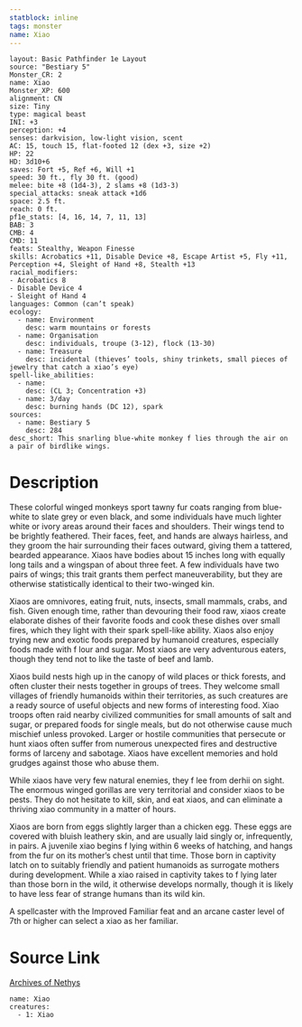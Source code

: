 ```yaml
---
statblock: inline
tags: monster
name: Xiao
---
```

```statblock
layout: Basic Pathfinder 1e Layout
source: "Bestiary 5"
Monster_CR: 2
name: Xiao
Monster_XP: 600
alignment: CN
size: Tiny
type: magical beast
INI: +3
perception: +4
senses: darkvision, low-light vision, scent
AC: 15, touch 15, flat-footed 12 (dex +3, size +2)
HP: 22
HD: 3d10+6
saves: Fort +5, Ref +6, Will +1
speed: 30 ft., fly 30 ft. (good)
melee: bite +8 (1d4-3), 2 slams +8 (1d3-3)
special_attacks: sneak attack +1d6
space: 2.5 ft.
reach: 0 ft.
pf1e_stats: [4, 16, 14, 7, 11, 13]
BAB: 3
CMB: 4
CMD: 11
feats: Stealthy, Weapon Finesse
skills: Acrobatics +11, Disable Device +8, Escape Artist +5, Fly +11, Perception +4, Sleight of Hand +8, Stealth +13
racial_modifiers:
- Acrobatics 8
- Disable Device 4
- Sleight of Hand 4
languages: Common (can’t speak)
ecology:
  - name: Environment
    desc: warm mountains or forests
  - name: Organisation
    desc: individuals, troupe (3-12), flock (13-30)
  - name: Treasure
    desc: incidental (thieves’ tools, shiny trinkets, small pieces of jewelry that catch a xiao’s eye)
spell-like_abilities:
  - name:
    desc: (CL 3; Concentration +3)
  - name: 3/day
    desc: burning hands (DC 12), spark
sources:
  - name: Bestiary 5
    desc: 284
desc_short: This snarling blue-white monkey f lies through the air on a pair of birdlike wings.
```
# Description
These colorful winged monkeys sport tawny fur coats ranging from blue-white to slate grey or even black, and some individuals have much lighter white or ivory areas around their faces and shoulders. Their wings tend to be brightly feathered. Their faces, feet, and hands are always hairless, and they groom the hair surrounding their faces outward, giving them a tattered, bearded appearance. Xiaos have bodies about 15 inches long with equally long tails and a wingspan of about three feet. A few individuals have two pairs of wings; this trait grants them perfect maneuverability, but they are otherwise statistically identical to their two-winged kin.

 Xiaos are omnivores, eating fruit, nuts, insects, small mammals, crabs, and fish. Given enough time, rather than devouring their food raw, xiaos create elaborate dishes of their favorite foods and cook these dishes over small fires, which they light with their spark spell-like ability. Xiaos also enjoy trying new and exotic foods prepared by humanoid creatures, especially foods made with f lour and sugar. Most xiaos are very adventurous eaters, though they tend not to like the taste of beef and lamb.

 Xiaos build nests high up in the canopy of wild places or thick forests, and often cluster their nests together in groups of trees. They welcome small villages of friendly humanoids within their territories, as such creatures are a ready source of useful objects and new forms of interesting food. Xiao troops often raid nearby civilized communities for small amounts of salt and sugar, or prepared foods for single meals, but do not otherwise cause much mischief unless provoked. Larger or hostile communities that persecute or hunt xiaos often suffer from numerous unexpected fires and destructive forms of larceny and sabotage. Xiaos have excellent memories and hold grudges against those who abuse them.

 While xiaos have very few natural enemies, they f lee from derhii on sight. The enormous winged gorillas are very territorial and consider xiaos to be pests. They do not hesitate to kill, skin, and eat xiaos, and can eliminate a thriving xiao community in a matter of hours.

 Xiaos are born from eggs slightly larger than a chicken egg. These eggs are covered with bluish leathery skin, and are usually laid singly or, infrequently, in pairs. A juvenile xiao begins f lying within 6 weeks of hatching, and hangs from the fur on its mother’s chest until that time. Those born in captivity latch on to suitably friendly and patient humanoids as surrogate mothers during development. While a xiao raised in captivity takes to f lying later than those born in the wild, it otherwise develops normally, though it is likely to have less fear of strange humans than its wild kin.

 A spellcaster with the Improved Familiar feat and an arcane caster level of 7th or higher can select a xiao as her familiar.
# Source Link
[Archives of Nethys](https://aonprd.com/MonsterDisplay.aspx?ItemName=Xiao)
```encounter-table
name: Xiao
creatures:
  - 1: Xiao
```

